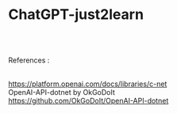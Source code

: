 # ChatGPT-just2learn
<br/>
<br/>

References :
<br/>
<br/>


https://platform.openai.com/docs/libraries/c-net
<br/>
OpenAI-API-dotnet by OkGoDoIt
<br/>
https://github.com/OkGoDoIt/OpenAI-API-dotnet

